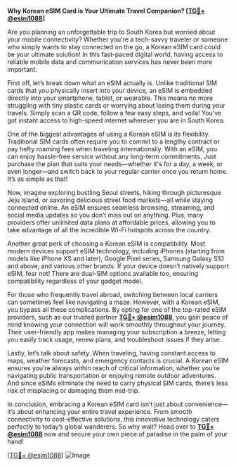 **Why Korean eSIM Card is Your Ultimate Travel Companion? [[TG💪+ @esim1088](https://t.me/s/esim1088)]**

Are you planning an unforgettable trip to South Korea but worried about your mobile connectivity? Whether you're a tech-savvy traveler or someone who simply wants to stay connected on the go, a Korean eSIM card could be your ultimate solution! In this fast-paced digital world, having access to reliable mobile data and communication services has never been more important. 

First off, let’s break down what an eSIM actually is. Unlike traditional SIM cards that you physically insert into your device, an eSIM is embedded directly into your smartphone, tablet, or wearable. This means no more struggling with tiny plastic cards or worrying about losing them during your travels. Simply scan a QR code, follow a few easy steps, and voila! You’ve got instant access to high-speed internet wherever you are in South Korea.

One of the biggest advantages of using a Korean eSIM is its flexibility. Traditional SIM cards often require you to commit to a lengthy contract or pay hefty roaming fees when traveling internationally. With an eSIM, you can enjoy hassle-free service without any long-term commitments. Just purchase the plan that suits your needs—whether it's for a day, a week, or even longer—and switch back to your regular carrier once you return home. It’s as simple as that!

Now, imagine exploring bustling Seoul streets, hiking through picturesque Jeju Island, or savoring delicious street food markets—all while staying connected online. An eSIM ensures seamless browsing, streaming, and social media updates so you don’t miss out on anything. Plus, many providers offer unlimited data plans at affordable prices, allowing you to take advantage of all the incredible Wi-Fi hotspots across the country.

Another great perk of choosing a Korean eSIM is compatibility. Most modern devices support eSIM technology, including iPhones (starting from models like iPhone XS and later), Google Pixel series, Samsung Galaxy S10 and above, and various other brands. If your device doesn’t natively support eSIM, fear not! There are dual-SIM options available too, ensuring compatibility regardless of your gadget model.

For those who frequently travel abroad, switching between local carriers can sometimes feel like navigating a maze. However, with a Korean eSIM, you bypass all these complications. By opting for one of the top-rated eSIM providers, such as our trusted partner **[TG💪+ @esim1088](https://t.me/s/esim1088)**, you gain peace of mind knowing your connection will work smoothly throughout your journey. Their user-friendly app makes managing your subscription a breeze, letting you easily track usage, renew plans, and troubleshoot issues if they arise.

Lastly, let’s talk about safety. When traveling, having constant access to maps, weather forecasts, and emergency contacts is crucial. A Korean eSIM ensures you’re always within reach of critical information, whether you’re navigating public transportation or enjoying remote outdoor adventures. And since eSIMs eliminate the need to carry physical SIM cards, there’s less risk of misplacing or damaging them mid-trip.

In conclusion, embracing a Korean eSIM card isn’t just about convenience—it’s about enhancing your entire travel experience. From smooth connectivity to cost-effective solutions, this innovative technology caters perfectly to today’s global wanderers. So why wait? Head over to **[TG💪+ @esim1088](https://t.me/s/esim1088)** now and secure your own piece of paradise in the palm of your hand!

[[TG💪+ @esim1088](https://t.me/s/esim1088)] ![Image](https://i.postimg.cc/Y0z9fWf4/image.png)